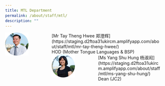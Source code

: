 ```yaml
---
title: MTL Department
permalink: /about/staff/mtl/
description: ""
---
```

<div>  
<div style="float: left">  
<img src="/images/HOD-Tay-Theng-Hwee_s2.jpg" 
    style="width:50%">
</div>  
<div></div>  
</div>	
[Mr Tay Theng Hwee 郑澄辉](https://staging.d2ftoa31ukircm.amplifyapp.com/about/staff/mtl/mr-tay-theng-hwee/) <br>
HOD (Mother Tongue Languages & BSP)

<div>  
<div style="float: left">  
<img src="/images/MTL-Yang-Shu-Hung_s.jpg" 
    style="width:50%">
</div>  
<div></div>  
</div>	
[Ms Yang Shu Hung 杨淑闳](https://staging.d2ftoa31ukircm.amplifyapp.com/about/staff/mtl/ms-yang-shu-hung/) <br>
Dean (JC2)